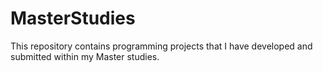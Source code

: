 # MasterStudies
This repository contains programming projects that I have developed and submitted within my Master studies.
